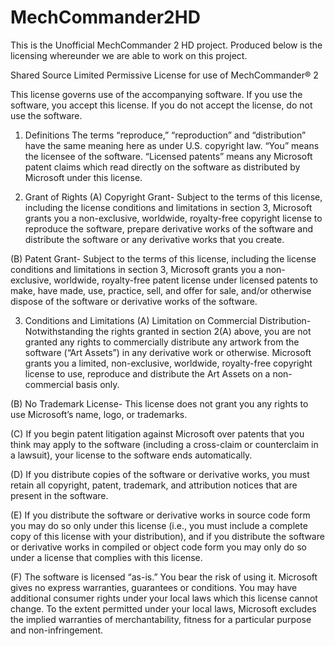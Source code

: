 # MechCommander2HD

This is the Unofficial MechCommander 2 HD project.  Produced below is the licensing whereunder we are able to work on this project.

Shared Source Limited Permissive License for use of MechCommander® 2

This license governs use of the accompanying software. If you use the software, you accept this license. If you do not accept the license, do not use the software.

1. Definitions
The terms “reproduce,” “reproduction” and “distribution” have the same meaning here as under U.S. copyright law.
“You” means the licensee of the software.
“Licensed patents” means any Microsoft patent claims which read directly on the software as distributed by Microsoft under this license.  

2. Grant of Rights
(A) Copyright Grant- Subject to the terms of this license, including the license conditions and limitations in section 3, Microsoft grants you a non-exclusive, worldwide, royalty-free copyright license to reproduce the software, prepare derivative works of the software and distribute the software or any derivative works that you create.

(B) Patent Grant- Subject to the terms of this license, including the license conditions and limitations in section 3, Microsoft grants you a non-exclusive, worldwide, royalty-free patent license under licensed patents to make, have made, use, practice, sell, and offer for sale, and/or otherwise dispose of the software or derivative works of the software.

3. Conditions and Limitations
(A) Limitation on Commercial Distribution- Notwithstanding the rights granted in section 2(A) above, you are not granted any rights to commercially distribute any artwork from the software (“Art Assets”) in any derivative work or otherwise.  Microsoft grants you a limited, non-exclusive, worldwide, royalty-free copyright license to use, reproduce and distribute the Art Assets on a non-commercial basis only.

(B) No Trademark License- This license does not grant you any rights to use Microsoft’s name, logo, or trademarks.

(C) If you begin patent litigation against Microsoft over patents that you think may apply to the software (including a cross-claim or counterclaim in a lawsuit), your license to the software ends automatically.

(D) If you distribute copies of the software or derivative works, you must retain all copyright, patent, trademark, and attribution notices that are present in the software. 

(E) If you distribute the software or derivative works in source code form you may do so only under this license (i.e., you must include a complete copy of this license with your distribution), and if you distribute the software or derivative works in compiled or object code form you may only do so under a license that complies with this license.

(F) The software is licensed “as-is.” You bear the risk of using it. Microsoft gives no express warranties, guarantees or conditions. You may have additional consumer rights under your local laws which this license cannot change. To the extent permitted under your local laws, Microsoft excludes the implied warranties of merchantability, fitness for a particular purpose and non-infringement.
